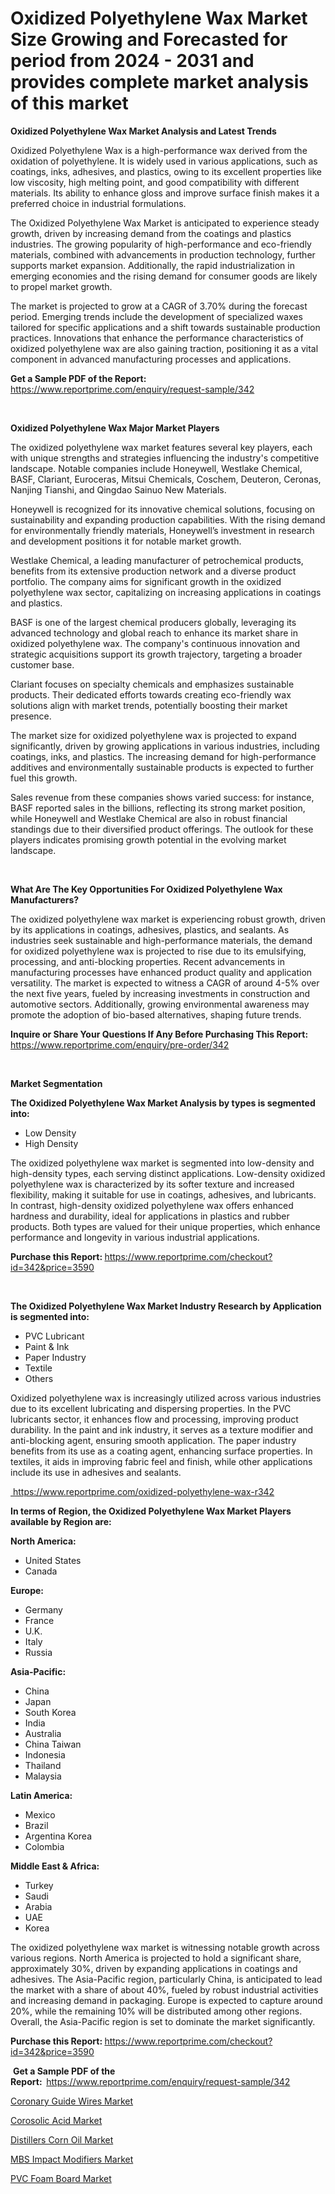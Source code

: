 <p><h1>Oxidized Polyethylene Wax Market Size Growing and Forecasted for period from 2024 - 2031 and provides complete market analysis of this market</h1></p><p><strong>Oxidized Polyethylene Wax Market Analysis and Latest Trends</strong></p>
<p><p>Oxidized Polyethylene Wax is a high-performance wax derived from the oxidation of polyethylene. It is widely used in various applications, such as coatings, inks, adhesives, and plastics, owing to its excellent properties like low viscosity, high melting point, and good compatibility with different materials. Its ability to enhance gloss and improve surface finish makes it a preferred choice in industrial formulations.</p><p>The Oxidized Polyethylene Wax Market is anticipated to experience steady growth, driven by increasing demand from the coatings and plastics industries. The growing popularity of high-performance and eco-friendly materials, combined with advancements in production technology, further supports market expansion. Additionally, the rapid industrialization in emerging economies and the rising demand for consumer goods are likely to propel market growth.</p><p>The market is projected to grow at a CAGR of 3.70% during the forecast period. Emerging trends include the development of specialized waxes tailored for specific applications and a shift towards sustainable production practices. Innovations that enhance the performance characteristics of oxidized polyethylene wax are also gaining traction, positioning it as a vital component in advanced manufacturing processes and applications.</p></p>
<p><strong>Get a Sample PDF of the Report:&nbsp;</strong> <a href="https://www.reportprime.com/enquiry/request-sample/342?utm_campaign=11&utm_medium=2&utm_source=Github&utm_content=ia&utm_term=24122024&utm_id=oxidized-polyethylene-wax">https://www.reportprime.com/enquiry/request-sample/342</a></p>
<p>&nbsp;</p>
<p><strong>Oxidized Polyethylene Wax Major Market Players</strong></p>
<p><p>The oxidized polyethylene wax market features several key players, each with unique strengths and strategies influencing the industry's competitive landscape. Notable companies include Honeywell, Westlake Chemical, BASF, Clariant, Euroceras, Mitsui Chemicals, Coschem, Deuteron, Ceronas, Nanjing Tianshi, and Qingdao Sainuo New Materials.</p><p>Honeywell is recognized for its innovative chemical solutions, focusing on sustainability and expanding production capabilities. With the rising demand for environmentally friendly materials, Honeywell’s investment in research and development positions it for notable market growth.</p><p>Westlake Chemical, a leading manufacturer of petrochemical products, benefits from its extensive production network and a diverse product portfolio. The company aims for significant growth in the oxidized polyethylene wax sector, capitalizing on increasing applications in coatings and plastics.</p><p>BASF is one of the largest chemical producers globally, leveraging its advanced technology and global reach to enhance its market share in oxidized polyethylene wax. The company's continuous innovation and strategic acquisitions support its growth trajectory, targeting a broader customer base.</p><p>Clariant focuses on specialty chemicals and emphasizes sustainable products. Their dedicated efforts towards creating eco-friendly wax solutions align with market trends, potentially boosting their market presence.</p><p>The market size for oxidized polyethylene wax is projected to expand significantly, driven by growing applications in various industries, including coatings, inks, and plastics. The increasing demand for high-performance additives and environmentally sustainable products is expected to further fuel this growth.</p><p>Sales revenue from these companies shows varied success: for instance, BASF reported sales in the billions, reflecting its strong market position, while Honeywell and Westlake Chemical are also in robust financial standings due to their diversified product offerings. The outlook for these players indicates promising growth potential in the evolving market landscape.</p></p>
<p>&nbsp;</p>
<p><strong>What Are The Key Opportunities For Oxidized Polyethylene Wax Manufacturers?</strong></p>
<p><p>The oxidized polyethylene wax market is experiencing robust growth, driven by its applications in coatings, adhesives, plastics, and sealants. As industries seek sustainable and high-performance materials, the demand for oxidized polyethylene wax is projected to rise due to its emulsifying, processing, and anti-blocking properties. Recent advancements in manufacturing processes have enhanced product quality and application versatility. The market is expected to witness a CAGR of around 4-5% over the next five years, fueled by increasing investments in construction and automotive sectors. Additionally, growing environmental awareness may promote the adoption of bio-based alternatives, shaping future trends.</p></p>
<p><strong>Inquire or Share Your Questions If Any Before Purchasing This Report:</strong> <a href="https://www.reportprime.com/enquiry/pre-order/342?utm_campaign=11&utm_medium=2&utm_source=Github&utm_content=ia&utm_term=24122024&utm_id=oxidized-polyethylene-wax">https://www.reportprime.com/enquiry/pre-order/342</a></p>
<p>&nbsp;</p>
<p><strong>Market Segmentation</strong></p>
<p><strong>The Oxidized Polyethylene Wax Market Analysis by types is segmented into:</strong></p>
<p><ul><li>Low Density</li><li>High Density</li></ul></p>
<p><p>The oxidized polyethylene wax market is segmented into low-density and high-density types, each serving distinct applications. Low-density oxidized polyethylene wax is characterized by its softer texture and increased flexibility, making it suitable for use in coatings, adhesives, and lubricants. In contrast, high-density oxidized polyethylene wax offers enhanced hardness and durability, ideal for applications in plastics and rubber products. Both types are valued for their unique properties, which enhance performance and longevity in various industrial applications.</p></p>
<p><strong>Purchase this Report:&nbsp;</strong><a href="https://www.reportprime.com/checkout?id=342&price=3590&utm_campaign=11&utm_medium=2&utm_source=Github&utm_content=ia&utm_term=24122024&utm_id=oxidized-polyethylene-wax">https://www.reportprime.com/checkout?id=342&price=3590</a></p>
<p>&nbsp;</p>
<p><strong>The Oxidized Polyethylene Wax Market Industry Research by Application is segmented into:</strong></p>
<p><ul><li>PVC Lubricant</li><li>Paint & Ink</li><li>Paper Industry</li><li>Textile</li><li>Others</li></ul></p>
<p><p>Oxidized polyethylene wax is increasingly utilized across various industries due to its excellent lubricating and dispersing properties. In the PVC lubricants sector, it enhances flow and processing, improving product durability. In the paint and ink industry, it serves as a texture modifier and anti-blocking agent, ensuring smooth application. The paper industry benefits from its use as a coating agent, enhancing surface properties. In textiles, it aids in improving fabric feel and finish, while other applications include its use in adhesives and sealants.</p></p>
<p><a href="https://www.reportprime.com/oxidized-polyethylene-wax-r342?utm_campaign=11&utm_medium=2&utm_source=Github&utm_content=ia&utm_term=24122024&utm_id=oxidized-polyethylene-wax">&nbsp;https://www.reportprime.com/oxidized-polyethylene-wax-r342</a></p>
<p><strong>In terms of Region, the Oxidized Polyethylene Wax Market Players available by Region are:</strong></p>
<p>
    <p> <strong> North America: </strong>
        <ul>
            <li>United States</li>
            <li>Canada</li>
        </ul>
        </p> 
    <p> <strong> Europe: </strong>
        <ul>
            <li>Germany</li>
            <li>France</li>
            <li>U.K.</li>
            <li>Italy</li>
            <li>Russia</li>
        </ul>
        </p> 
    <p> <strong> Asia-Pacific: </strong>
        <ul>
            <li>China</li>
            <li>Japan</li>
            <li>South Korea</li>
            <li>India</li>
            <li>Australia</li>
            <li>China Taiwan</li>
            <li>Indonesia</li>
            <li>Thailand</li>
            <li>Malaysia</li>
        </ul>
        </p> 
    <p> <strong> Latin America: </strong>
        <ul>
            <li>Mexico</li>
            <li>Brazil</li>
            <li>Argentina Korea</li>
            <li>Colombia</li>
        </ul>
        </p> 
    <p> <strong> Middle East & Africa: </strong>
        <ul>
            <li>Turkey</li>
            <li>Saudi</li>
            <li>Arabia</li>
            <li>UAE</li>
            <li>Korea</li>
        </ul>
    </p>
    </p>
<p><p>The oxidized polyethylene wax market is witnessing notable growth across various regions. North America is projected to hold a significant share, approximately 30%, driven by expanding applications in coatings and adhesives. The Asia-Pacific region, particularly China, is anticipated to lead the market with a share of about 40%, fueled by robust industrial activities and increasing demand in packaging. Europe is expected to capture around 20%, while the remaining 10% will be distributed among other regions. Overall, the Asia-Pacific region is set to dominate the market significantly.</p></p>
<p><strong>Purchase this Report: </strong><a href="https://www.reportprime.com/checkout?id=342&price=3590&utm_campaign=11&utm_medium=2&utm_source=Github&utm_content=ia&utm_term=24122024&utm_id=oxidized-polyethylene-wax">https://www.reportprime.com/checkout?id=342&price=3590</a></p>
<p>&nbsp;<strong>Get a Sample PDF of the Report:&nbsp;&nbsp;</strong><a href="https://www.reportprime.com/enquiry/request-sample/342?utm_campaign=11&utm_medium=2&utm_source=Github&utm_content=ia&utm_term=24122024&utm_id=oxidized-polyethylene-wax">https://www.reportprime.com/enquiry/request-sample/342</a></p>
<p><strong></strong></p>
<p><p><a href="https://www.linkedin.com/pulse/coronary-guide-wires-market-analysis-shows-detailed-trends-demand-supply-elfwc?utm_campaign=11&utm_medium=2&utm_source=Github&utm_content=ia&utm_term=24122024&utm_id=oxidized-polyethylene-wax">Coronary Guide Wires Market</a></p><p><a href="https://github.com/ygfu6u/Market-Research-Report-List-1/blob/main/corosolic-acid-market.md?utm_campaign=11&utm_medium=2&utm_source=Github&utm_content=ia&utm_term=24122024&utm_id=oxidized-polyethylene-wax">Corosolic Acid Market</a></p><p><a href="https://github.com/JubayerMia832/Market-Research-Report-List-1/blob/main/distillers-corn-oil-market.md?utm_campaign=11&utm_medium=2&utm_source=Github&utm_content=ia&utm_term=24122024&utm_id=oxidized-polyethylene-wax">Distillers Corn Oil Market</a></p><p><a href="https://www.linkedin.com/pulse/comprehensive-report-mbs-impact-modifiers-market-new-trends-3hbaf?utm_campaign=11&utm_medium=2&utm_source=Github&utm_content=ia&utm_term=24122024&utm_id=oxidized-polyethylene-wax">MBS Impact Modifiers Market</a></p><p><a href="https://www.linkedin.com/pulse/pvc-foam-board-market-size-growth-trends-statistics-forecasts-pftyf?utm_campaign=11&utm_medium=2&utm_source=Github&utm_content=ia&utm_term=24122024&utm_id=oxidized-polyethylene-wax">PVC Foam Board Market</a></p></p>